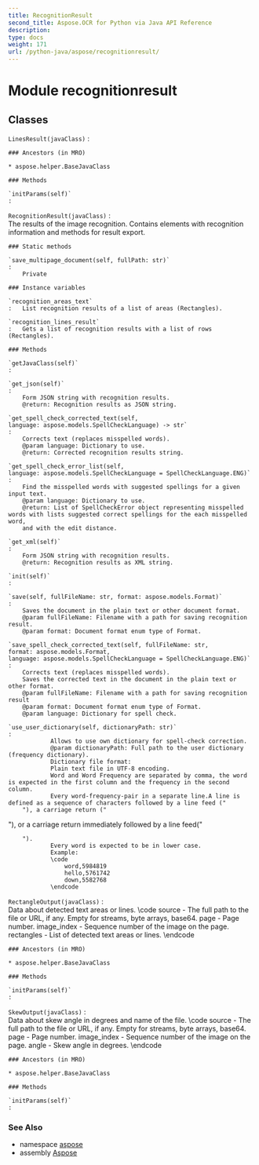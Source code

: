```yaml
---
title: RecognitionResult
second_title: Aspose.OCR for Python via Java API Reference
description: 
type: docs
weight: 171
url: /python-java/aspose/recognitionresult/
---
```


Module recognitionresult
========================

Classes
-------

`LinesResult(javaClass)`
:   

    ### Ancestors (in MRO)

    * aspose.helper.BaseJavaClass

    ### Methods

    `initParams(self)`
    :

`RecognitionResult(javaClass)`
:   
    The results of the image recognition. Contains elements with recognition
    information and methods for result export.

    ### Static methods

    `save_multipage_document(self, fullPath: str)`
    :   
        Private

    ### Instance variables

    `recognition_areas_text`
    :   List recognition results of a list of areas (Rectangles).

    `recognition_lines_result`
    :   Gets a list of recognition results with a list of rows (Rectangles).

    ### Methods

    `getJavaClass(self)`
    :

    `get_json(self)`
    :   
        Form JSON string with recognition results.
        @return: Recognition results as JSON string.

    `get_spell_check_corrected_text(self, language: aspose.models.SpellCheckLanguage) ‑> str`
    :   
        Corrects text (replaces misspelled words).
        @param language: Dictionary to use.
        @return: Corrected recognition results string.

    `get_spell_check_error_list(self, language: aspose.models.SpellCheckLanguage = SpellCheckLanguage.ENG)`
    :   
        Find the misspelled words with suggested spellings for a given input text.
        @param language: Dictionary to use.
        @return: List of SpellCheckError object representing misspelled words with lists suggested correct spellings for the each misspelled word,
        and with the edit distance.

    `get_xml(self)`
    :   
        Form JSON string with recognition results.
        @return: Recognition results as XML string.

    `init(self)`
    :

    `save(self, fullFileName: str, format: aspose.models.Format)`
    :   
        Saves the document in the plain text or other document format.
        @param fullFileName: Filename with a path for saving recognition result.
        @param format: Document format enum type of Format.

    `save_spell_check_corrected_text(self, fullFileName: str, format: aspose.models.Format, language: aspose.models.SpellCheckLanguage = SpellCheckLanguage.ENG)`
    :   
        Corrects text (replaces misspelled words).
        Saves the corrected text in the document in the plain text or other format.
        @param fullFileName: Filename with a path for saving recognition result
        @param format: Document format enum type of Format.
        @param language: Dictionary for spell check.

    `use_user_dictionary(self, dictionaryPath: str)`
    :   
                Allows to use own dictionary for spell-check correction.
                @param dictionaryPath: Full path to the user dictionary (frequency dictionary).
                Dictionary file format:
                Plain text file in UTF-8 encoding.
                Word and Word Frequency are separated by comma, the word is expected in the first column and the frequency in the second column.
                Every word-frequency-pair in a separate line.A line is defined as a sequence of characters followed by a line feed ("
        "), a carriage return ("
"),
                or a carriage return immediately followed by a line feed("

        ").
                Every word is expected to be in lower case.
                Example:
                \code
                    word,5984819
                    hello,5761742
                    down,5582768
                \endcode

`RectangleOutput(javaClass)`
:   
    Data about detected text areas or lines.
    \code
        source - The full path to the file or URL, if any. Empty for streams, byte arrays, base64.
        page - Page number.
        image_index - Sequence number of the image on the page.
        rectangles - List of detected text areas or lines.
    \endcode

    ### Ancestors (in MRO)

    * aspose.helper.BaseJavaClass

    ### Methods

    `initParams(self)`
    :

`SkewOutput(javaClass)`
:   
    Data about skew angle in degrees and name of the file.
    \code
        source - The full path to the file or URL, if any. Empty for streams, byte arrays, base64.
        page - Page number.
        image_index - Sequence number of the image on the page.
        angle - Skew angle in degrees.
    \endcode

    ### Ancestors (in MRO)

    * aspose.helper.BaseJavaClass

    ### Methods

    `initParams(self)`
    :


### See Also

* namespace [aspose](/ocr/python-java/aspose/)
* assembly [Aspose](/ocr/python-java/)